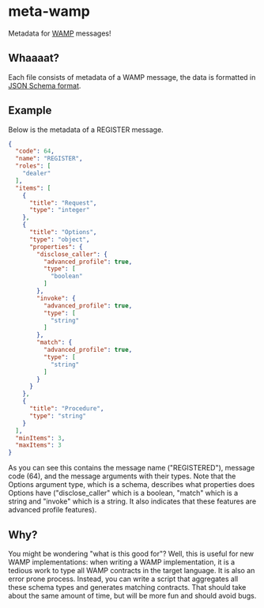 meta-wamp
===================


Metadata for [WAMP](http://github.com/tavendo/WAMP) messages!

Whaaaat?
----------
Each file consists of metadata of a WAMP message, the data is formatted in [JSON Schema format](http://json-schema.org/).


Example
-------------

Below is the metadata of a REGISTER message.

```json
{
  "code": 64,
  "name": "REGISTER",
  "roles": [
    "dealer"
  ],
  "items": [
    {
      "title": "Request",
      "type": "integer"
    },
    {
      "title": "Options",
      "type": "object",
      "properties": {
        "disclose_caller": {
          "advanced_profile": true,
          "type": [
            "boolean"
          ]
        },
        "invoke": {
          "advanced_profile": true,
          "type": [
            "string"
          ]
        },
        "match": {
          "advanced_profile": true,
          "type": [
            "string"
          ]
        }
      }
    },
    {
      "title": "Procedure",
      "type": "string"
    }
  ],
  "minItems": 3,
  "maxItems": 3
}
```

As you can see this contains the message name ("REGISTERED"), message code (64), and the message arguments with their types. Note that the Options argument type, which is a schema, describes what properties does Options have ("disclose_caller" which is a boolean, "match" which is a string and "invoke" which is a string. It also indicates that these features are advanced profile features).

Why?
-------------

You might be wondering "what is this good for"? Well, this is useful for new WAMP implementations: when writing a WAMP implementation, it is a tedious work to type all WAMP contracts in the target language. It is also an error prone process.
Instead, you can write a script that aggregates all these schema types and generates matching contracts. That should take about the same amount of time, but will be more fun and should avoid bugs.
